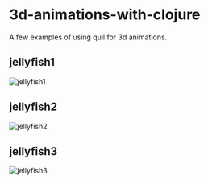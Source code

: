 # 3d-animations-with-clojure

 A few examples of using quil for 3d animations.
 
 ## jellyfish1
 
 ![jellyfish1](Qualle1opt.gif)
 
 
  ## jellyfish2
 
 ![jellyfish2](jellyfish2.gif)
 
  ## jellyfish3
 
 ![jellyfish3](jellyfish3.gif)
